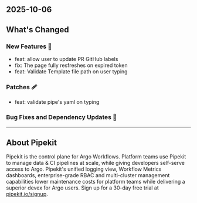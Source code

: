 ## 2025-10-06

## What's Changed
### New Features 🎉
* feat: allow user to update PR GitHub labels 
* fix: The page fully resfreshes on expired token 
* feat: Validate Template file path on user typing 
### Patches 🩹
* feat: validate pipe's yaml on typing 



### Bug Fixes and Dependency Updates 🐞

---

## About Pipekit

Pipekit is the control plane for Argo Workflows. Platform teams use Pipekit to manage data & CI pipelines at scale, while giving developers self-serve access to Argo. Pipekit's unified logging view, Workflow Metrics dashboards, enterprise-grade RBAC and multi-cluster management capabilities lower maintenance costs for platform teams while delivering a superior devex for Argo users. Sign up for a 30-day free trial at [pipekit.io/signup](https://pipekit.io/signup?utm_campaign=release-notes).

